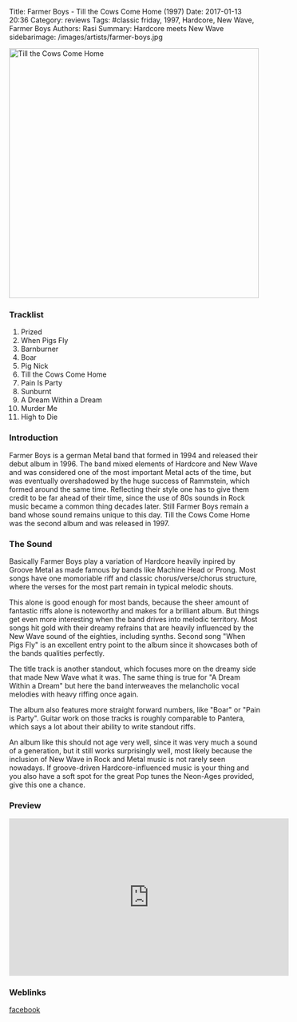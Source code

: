 Title: Farmer Boys - Till the Cows Come Home (1997)
Date: 2017-01-13 20:36
Category: reviews
Tags: #classic friday, 1997, Hardcore, New Wave, Farmer Boys
Authors: Rasi
Summary: Hardcore meets New Wave
sidebarimage: /images/artists/farmer-boys.jpg

<div id="covertracks">
<div id="cover">
<img src="/images/covers/cover-till-the-cows-come-home.jpg" width="500" alt="Till the Cows Come Home">
</div>
<div id="tracklist">
<h3>Tracklist</h3>
<ol>
<li>Prized</li>
<li>When Pigs Fly</li>
<li>Barnburner</li>
<li>Boar</li>
<li>Pig Nick</li>
<li>Till the Cows Come Home</li>
<li>Pain Is Party</li>
<li>Sunburnt</li>
<li>A Dream Within a Dream</li>
<li>Murder Me</li>
<li>High to Die</li>
</ol>
</div>
</div>

### Introduction

Farmer Boys is a german Metal band that formed in 1994 and released their debut album in 1996.
The band mixed elements of Hardcore and New Wave and was considered one of the most important
Metal acts of the time, but was eventually overshadowed by the huge success of Rammstein, which
formed around the same time. Reflecting their style one has to give them credit to be far ahead
of their time, since the use of 80s sounds in Rock music became a common thing decades later.
Still Farmer Boys remain a band whose sound remains unique to this day.
Till the Cows Come Home was the second album and was released in 1997.

### The Sound

Basically Farmer Boys play a variation of Hardcore heavily inpired by Groove Metal as made famous by
bands like Machine Head or Prong. Most songs have one momoriable riff and classic chorus/verse/chorus
structure, where the verses for the most part remain in typical melodic shouts.

This alone is good enough for most bands, because the sheer amount of fantastic riffs alone is noteworthy
and makes for a brilliant album. But things get even more interesting when the band drives into melodic
territory. Most songs hit gold with their dreamy refrains that are heavily influenced by the New Wave
sound of the eighties, including synths. Second song "When Pigs Fly" is an excellent entry point to the album since it showcases
both of the bands qualities perfectly.

The title track is another standout, which focuses more on the dreamy side that made New Wave what it was.
The same thing is true for "A Dream Within a Dream" but here the band interweaves the melancholic vocal melodies
with heavy riffing once again.

The album also features more straight forward numbers, like "Boar" or "Pain is Party". Guitar work on those tracks
is roughly comparable to Pantera, which says a lot about their ability to write standout riffs.

An album like this should not age very well, since it was very much a sound of a generation, but it still works
surprisingly well, most likely because the inclusion of New Wave in Rock and Metal music is not rarely seen nowadays.
If groove-driven Hardcore-influenced music is your thing and you also have a soft spot for the great Pop tunes
the Neon-Ages provided, give this one a chance.

### Preview

<iframe width="560" height="315" src="https://www.youtube.com/embed/3Zt8OFJVp88" frameborder="0" allowfullscreen></iframe>

### Weblinks

[facebook](https://www.facebook.com/farmerboys.music/)
